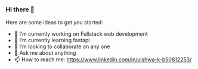 ### Hi there 👋


<!-- **vishwa9494/vishwa9494** is a ✨ _special_ ✨ repository because its `README.md` (this file) appears on your GitHub profile. -->

Here are some ideas to get you started:

- 🔭 I’m currently working on Fullstack web development
- 🌱 I’m currently learning fastapi
- 👯 I’m looking to collaborate on any one
- 💬 Ask me about anything
- 📫 How to reach me: https://www.linkedin.com/in/vishwa-k-b50812253/
